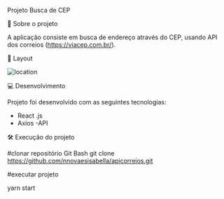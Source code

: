 
Projeto Busca de CEP 

🚀 Sobre o projeto

A aplicação consiste em busca de endereço através do CEP, usando API dos correios (https://viacep.com.br/).

🔖 Layout

![location](https://user-images.githubusercontent.com/45005522/116798256-28d08c00-aac4-11eb-9f9c-99d6c64c5855.jpg)


💻 Desenvolvimento

Projeto foi desenvolvido com as seguintes tecnologias:

- React .js 
- Axios 
-API 

🛠️ Execução do projeto

#clonar repositório Git Bash git clone https://github.com/nnovaesisabella/apicorreios.git

#executar projeto

yarn start 

